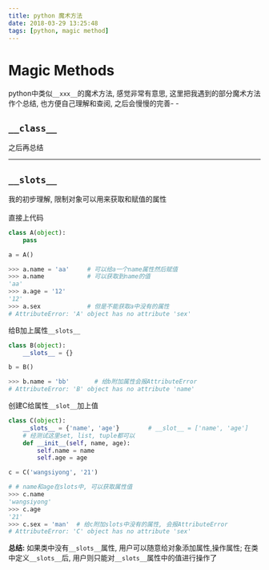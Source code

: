 ```yaml
---
title: python 魔术方法
date: 2018-03-29 13:25:48
tags: [python, magic method]
---
```


# Magic Methods

python中类似`__xxx__`的魔术方法, 感觉非常有意思, 这里把我遇到的部分魔术方法作个总结, 也方便自己理解和查阅, 之后会慢慢的完善- -

## `__class__`
之后再总结

***
## `__slots__`
我的初步理解, 限制对象可以用来获取和赋值的属性  
<br>直接上代码
```python
class A(object):
    pass

a = A()

>>> a.name = 'aa'     # 可以给a一个name属性然后赋值
>>> a.name            # 可以获取到name的值
'aa'
>>> a.age = '12'
'12'
>>> a.sex             # 但是不能获取a中没有的属性
# AttributeError: 'A' object has no attribute 'sex'
```
<!-- more -->


给B加上属性`__slots__`
```python
class B(object):
    __slots__ = {}

b = B()

>>> b.name = 'bb'       # 给b附加属性会报AttributeError
# AttributeError: 'B' object has no attribute 'name'
```

创建C给属性`__slot__`加上值
```python
class C(object):
    __slots__ = {'name', 'age'}        # __slot__ = ['name', 'age']  
    # 经测试这里set, list, tuple都可以
    def __init__(self, name, age):
        self.name = name
        self.age = age

c = C('wangsiyong', '21')

# # name和age在slots中, 可以获取属性值
>>> c.name
'wangsiyong'
>>> c.age
'21'
>>> c.sex = 'man'  # 给c附加slots中没有的属性, 会报AttributeError
# AttributeError: 'C' object has no attribute 'sex'
```

**总结:** 如果类中没有`__slots__`属性, 用户可以随意给对象添加属性,操作属性; 在类中定义`__slots__`后, 用户则只能对`__slots__`属性中的值进行操作了